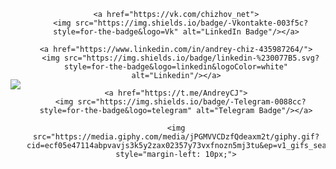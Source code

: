 <div id="badges" align="center">
  <div style="display: flex; align-items: center; justify-content: center;">
    <img src="https://media.giphy.com/media/RHtq6l3V2O7aDddSjB/giphy.gif?cid=790b7611nfe9ndtrse6pgd0nr4pon3wf5bebs3zrtu4918xu&ep=v1_gifs_search&rid=giphy.gif&ct=g" style="margin-right: 10px;">
    
    <a href="https://vk.com/chizhov_net">
      <img src="https://img.shields.io/badge/-Vkontakte-003f5c?style=for-the-badge&logo=Vk" alt="LinkedIn Badge"/></a>

    <a href="https://www.linkedin.com/in/andrey-chiz-435987264/">
      <img src="https://img.shields.io/badge/linkedin-%230077B5.svg?style=for-the-badge&logo=linkedin&logoColor=white" alt="Linkedin"/></a>

    <a href="https://t.me/AndreyCJ">
      <img src="https://img.shields.io/badge/-Telegram-0088cc?style=for-the-badge&logo=telegram" alt="Telegram Badge"/></a>
      
    <img src="https://media.giphy.com/media/jPGMVVCDzfQdeaxm2t/giphy.gif?cid=ecf05e47114abpvavjs3k5y2zax02357y73vxfnozn5mj3tu&ep=v1_gifs_search&rid=giphy.gif&ct=g" style="margin-left: 10px;">
  </div>
</div>

